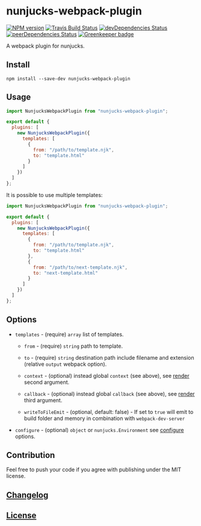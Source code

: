 # nunjucks-webpack-plugin

[![NPM version](https://img.shields.io/npm/v/nunjucks-webpack-plugin.svg)](https://www.npmjs.org/package/nunjucks-webpack-plugin)
[![Travis Build Status](https://img.shields.io/travis/itgalaxy/nunjucks-webpack-plugin/master.svg?label=build)](https://travis-ci.org/itgalaxy/nunjucks-webpack-plugin)
[![devDependencies Status](https://david-dm.org/itgalaxy/nunjucks-webpack-plugin/dev-status.svg)](https://david-dm.org/itgalaxy/nunjucks-webpack-plugin?type=dev)
[![peerDependencies Status](https://david-dm.org/itgalaxy/nunjucks-webpack-plugin/peer-status.svg)](https://david-dm.org/itgalaxy/nunjucks-webpack-plugin?type=peer)
[![Greenkeeper badge](https://badges.greenkeeper.io/itgalaxy/nunjucks-webpack-plugin.svg)](https://greenkeeper.io)

A webpack plugin for nunjucks.

## Install

```shell
npm install --save-dev nunjucks-webpack-plugin
```

## Usage

```js
import NunjucksWebpackPlugin from "nunjucks-webpack-plugin";

export default {
  plugins: [
    new NunjucksWebpackPlugin({
      templates: [
        {
          from: "/path/to/template.njk",
          to: "template.html"
        }
      ]
    })
  ]
};
```

It is possible to use multiple templates:

```js
import NunjucksWebpackPlugin from "nunjucks-webpack-plugin";

export default {
  plugins: [
    new NunjucksWebpackPlugin({
      templates: [
        {
          from: "/path/to/template.njk",
          to: "template.html"
        },
        {
          from: "/path/to/next-template.njk",
          to: "next-template.html"
        }
      ]
    })
  ]
};
```

## Options

* `templates` - (require) `array` list of templates.

  * `from` - (require) `string` path to template.

  * `to` - (require) `string` destination path include filename and extension
    (relative `output` webpack option).

  * `context` - (optional) instead global `context` (see above), see
    [render](https://mozilla.github.io/nunjucks/api.html#render) second
    argument.

  * `callback` - (optional) instead global `callback` (see above), see
    [render](https://mozilla.github.io/nunjucks/api.html#render) third argument.

  * `writeToFileEmit` - (optional, default: false) - If set to `true` will emit
    to build folder and memory in combination with `webpack-dev-server`

* `configure` - (optional) `object` or `nunjucks.Environment` see
  [configure](https://mozilla.github.io/nunjucks/api.html#configure) options.

## Contribution

Feel free to push your code if you agree with publishing under the MIT license.

## [Changelog](CHANGELOG.md)

## [License](LICENSE)
